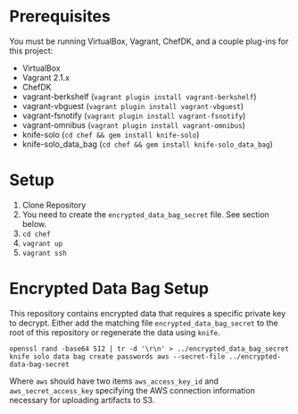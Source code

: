 # Prerequisites

You must be running VirtualBox, Vagrant, ChefDK, and a couple plug-ins for this project:

* VirtualBox
* Vagrant 2.1.x
* ChefDK
* vagrant-berkshelf (`vagrant plugin install vagrant-berkshelf`)
* vagrant-vbguest (`vagrant plugin install vagrant-vbguest`)
* vagrant-fsnotify (`vagrant plugin install vagrant-fsnotify`)
* vagrant-omnibus (`vagrant plugin install vagrant-omnibus`)
* knife-solo (`cd chef && gem install knife-solo`)
* knife-solo_data_bag (`cd chef && gem install knife-solo_data_bag`)

# Setup

1. Clone Repository
2. You need to create the `encrypted_data_bag_secret` file. See section below.
3. `cd chef`
4. `vagrant up`
5. `vagrant ssh`

# Encrypted Data Bag Setup

This repository contains encrypted data that requires a specific private
key to decrypt. Either add the matching file `encrypted_data_bag_secret` to the 
root of this repository or regenerate the data using `knife`.

```
openssl rand -base64 512 | tr -d '\r\n' > ../encrypted_data_bag_secret
knife solo data bag create passwords aws --secret-file ../encrypted-data-bag-secret
```

Where `aws` should have two items `aws_access_key_id` and `aws_secret_access_key`
specifying the AWS connection information necessary for uploading artifacts to S3.
